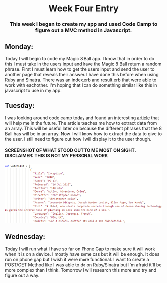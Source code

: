 # <center>Week Four Entry</center>
### <center>This week I began to create my app and used Code Camp to figure out a MVC method in Javascript.</center>
## Monday:
Today I will begin to code my Magic 8 Ball app. I know that in order to do this I must take in the users input and have the Magic 8 Ball return a random phrase. First I must learn how to get the users input and send the user to another page that reveals their answer. I have done this before when using Ruby and Sinatra. There was an index.erb and result.erb that were able to work with eachother. I'm hoping that I can do something similar like this in javascript to use in my app.
## Tuesday: 
I was looking around code camp today and found an interesting [article](https://learn.freecodecamp.org/javascript-algorithms-and-data-structures/functional-programming/use-the-map-method-to-extract-data-from-an-array/) that will help me in the future. The article teaches me how to extract data from an array. This will be useful later on because the different phrases that the 8 Ball has will be in an array. Now I will know how to extract the data to give to the user. I still need to figure out how I will display it to the user though.
#### SCREENSHOT OF WHAT STOOD OUT TO ME MOST ON SIGHT. DISCLAIMER: THIS IS NOT MY PERSONAL WORK
![](/images/data_array.png)
## Wednesday: 
Today I will run what I have so far on Phone Gap to make sure it will work when it is on a device. I mostly have some css but it will be enough.
It does run on phone gap but I wish it were more functional. I want to create a POST/GET Method like I was able to do on Ruby/Sinatra but I'm afraid it'll be more complex than I think. Tomorrow I will research this more and try and figure out a way.
